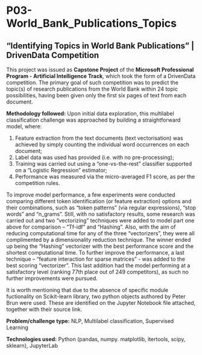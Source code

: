 # P03-World_Bank_Publications_Topics
## “Identifying Topics in World Bank Publications” | DrivenData Competition


This project was issued as **Capstone Project** of the **Microsoft Professional Program - Artificial Intelligence Track**, which took the form of a DrivenData competition. The primary goal of such competition was to predict the topic(s) of research publications from the World Bank within 24 topic possibilities, having been given only the first six pages of text from each document.


**Methodology followed:** Upon initial data exploration, this multilabel classification challenge was approached by building a straightforward model, where:
1.	Feature extraction from the text documents (text vectorisation) was achieved by simply counting the individual word occurrences on each document;
2.	Label data was used has provided (i.e. with no pre-processing);
3.	Training was carried out using a “one-vs-the-rest” classifier supported on a “Logistic Regression” estimator;
4.	Performance was measured via the micro-averaged F1 score, as per the competition rules.

To improve model performance, a few experiments were conducted comparing different token identification (or feature extraction) options and their combinations, such as “token patterns” (via regular expressions), “stop words” and “n_grams”. Still, with no satisfactory results, some research was carried out and two “vectorizing” techniques were added to model part one above for comparison – “Tf-idf” and “Hashing”. Also, with the aim of reducing computational time for any of the three “vectorizers”, they were all complimented by a dimensionality reduction technique. The winner ended up being the “Hashing” vectorizer with the best performance score and the shortest computational time. To further improve the performance, a last technique – “feature interaction for sparse matrices” - was added to the best scoring “vectorizer”. This last addition had the model performing at a satisfactory level (ranking 77th place out of 249 competitors), as such no further improvements were pursued.

It is worth mentioning that due to the absence of specific module fuctionality on Scikit-learn library, two python objects authored by Peter Brun were used. These are identified on the Jupyter Notebook file attached, together with their source link.


**Problem/challenge type:** NLP, Multilabel classification, Supervised Learning


**Technologies used:** Python (pandas, numpy. matplotlib, itertools, scipy, sklearn), JupyterLab

